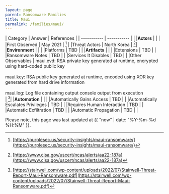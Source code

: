 ```yaml
---
layout: page
parent: Ransomware Families
title: Maui
permalink: /families/maui/
---
```


| Category | Answer | References | 
| ----------- | ----------- | | 
|**Actors** | | |
|First Observed | May 2021 | [^1] |
|Threat Actors | North Korea  | [^2]|
|**Environment** | | |
|Platforms | TBD | |
|**Artifacts** | | |
|Extensions | TBD | |
|Ransomware Notes | TBD | |
|Services It Disables | TBD | |
|Other Observables | maui.evd: RSA private key generated at runtime, encrypted using hard-coded
public key<br><br>
maui.key: RSA public key generated at runtime, encoded using XOR key generated
from hard drive information<br><br>
maui.log: Log file containing output console output from execution<br> | [^3]|
|**Automation** | | |
|Automatically Gains Access	 | TBD |  |
|Automatically Escalates Privileges | TBD | |
|Requires Human Interaction | TBD | |
|Automatic Exfiltration | TBD | |
|Automatic Propagation | TBD | |


[^1]: [https://purplesec.us/security-insights/maui-ransomware/](https://purplesec.us/security-insights/maui-ransomware/)
[^2]: [https://www.cisa.gov/uscert/ncas/alerts/aa22-187a](https://www.cisa.gov/uscert/ncas/alerts/aa22-187a)
[^3]: [https://stairwell.com/wp-content/uploads/2022/07/Stairwell-Threat-Report-Maui-Ransomware.pdf](https://stairwell.com/wp-content/uploads/2022/07/Stairwell-Threat-Report-Maui-Ransomware.pdf)


Please note, this page was last updated at {{ "now" | date: "%Y-%m-%d %H:%M" }}.
